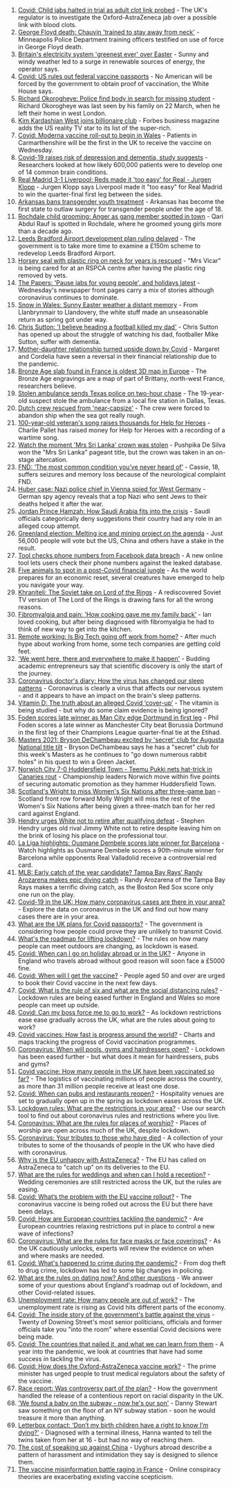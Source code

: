 1. [Covid: Child jabs halted in trial as adult clot link probed](https://www.bbc.co.uk/news/health-56656356) - The UK's regulator is to investigate the Oxford-AstraZeneca jab over a possible link with blood clots.
2. [George Floyd death: Chauvin 'trained to stay away from neck'](https://www.bbc.co.uk/news/world-us-canada-56653065) - Minneapolis Police Department training officers testified on use of force in George Floyd death.
3. [Britain's electricity system 'greenest ever' over Easter](https://www.bbc.co.uk/news/uk-56657299) - Sunny and windy weather led to a surge in renewable sources of energy, the operator says.
4. [Covid: US rules out federal vaccine passports](https://www.bbc.co.uk/news/world-us-canada-56657194) - No American will be forced by the government to obtain proof of vaccination, the White House says.
5. [Richard Okorogheye: Police find body in search for missing student](https://www.bbc.co.uk/news/uk-56641583) - Richard Okorogheye was last seen by his family on 22 March, when he left their home in west London.
6. [Kim Kardashian West joins billionaire club](https://www.bbc.co.uk/news/world-us-canada-56657188) - Forbes business magazine adds the US reality TV star to its list of the super-rich.
7. [Covid: Moderna vaccine roll-out to begin in Wales](https://www.bbc.co.uk/news/uk-wales-56657038) - Patients in Carmarthenshire will be the first in the UK to receive the vaccine on Wednesday.
8. [Covid-19 raises risk of depression and dementia, study suggests](https://www.bbc.co.uk/news/health-56650125) - Researchers looked at how likely 600,000 patients were to develop one of 14 common brain conditions.
9. [Real Madrid 3-1 Liverpool: Reds made it 'too easy' for Real - Jurgen Klopp](https://www.bbc.co.uk/sport/football/56641937) - Jurgen Klopp says Liverpool made it "too easy" for Real Madrid to win the quarter-final first leg between the sides.
10. [Arkansas bans transgender youth treatment](https://www.bbc.co.uk/news/world-us-canada-56657625) - Arkansas has become the first state to outlaw surgery for transgender people under the age of 18.
11. [Rochdale child grooming: Anger as gang member spotted in town](https://www.bbc.co.uk/news/uk-england-manchester-56650674) - Qari Abdul Rauf is spotted in Rochdale, where he groomed young girls more than a decade ago.
12. [Leeds Bradford Airport development plan ruling delayed](https://www.bbc.co.uk/news/uk-england-leeds-56657023) - The government is to take more time to examine a £150m scheme to redevelop Leeds Bradford Airport.
13. [Horsey seal with plastic ring on neck for years is rescued](https://www.bbc.co.uk/news/uk-england-norfolk-56654670) - "Mrs Vicar" is being cared for at an RSPCA centre after having the plastic ring removed by vets.
14. [The Papers: 'Pause jabs for young people', and holidays latest](https://www.bbc.co.uk/news/blogs-the-papers-56657519) - Wednesday's newspaper front pages carry a mix of stories although coronavirus continues to dominate.
15. [Snow in Wales: Sunny Easter weather a distant memory](https://www.bbc.co.uk/news/uk-wales-56656786) - From Llanbrynmair to Llandovery, the white stuff made an unseasonable return as spring got under way.
16. [Chris Sutton: 'I believe heading a football killed my dad'](https://www.bbc.co.uk/sport/av/football/56651464) - Chris Sutton has opened up about the struggle of watching his dad, footballer Mike Sutton, suffer with dementia.
17. [Mother-daughter relationship turned upside down by Covid](https://www.bbc.co.uk/news/business-56651554) - Margaret and Cordelia have seen a reversal in their financial relationship due to the pandemic.
18. [Bronze Age slab found in France is oldest 3D map in Europe](https://www.bbc.co.uk/news/world-europe-56648055) - The Bronze Age engravings are a map of part of Brittany, north-west France, researchers believe.
19. [Stolen ambulance sends Texas police on two-hour chase](https://www.bbc.co.uk/news/world-us-canada-56654800) - The 19-year-old suspect stole the ambulance from a local fire station in Dallas, Texas.
20. [Dutch crew rescued from 'near-capsize'](https://www.bbc.co.uk/news/world-europe-56655756) - The crew were forced to abandon ship when the sea got really rough.
21. [100-year-old veteran's song raises thousands for Help for Heroes](https://www.bbc.co.uk/news/uk-56653075) - Charlie Pallet has raised money for Help for Heroes with a recording of a wartime song.
22. [Watch the moment 'Mrs Sri Lanka' crown was stolen](https://www.bbc.co.uk/news/uk-56651585) - Pushpika De Silva won the "Mrs Sri Lanka" pageant title, but the crown was taken in an on-stage altercation.
23. [FND: ‘The most common condition you’ve never heard of’](https://www.bbc.co.uk/news/uk-england-leeds-56609351) - Cassie, 18, suffers seizures and memory loss because of the neurological complaint FND.
24. [Huber case: Nazi police chief in Vienna spied for West Germany](https://www.bbc.co.uk/news/world-europe-56649935) - German spy agency reveals that a top Nazi who sent Jews to their deaths helped it after the war.
25. [Jordan Prince Hamzah: How Saudi Arabia fits into the crisis](https://www.bbc.co.uk/news/world-middle-east-56654108) - Saudi officials categorically deny suggestions their country had any role in an alleged coup attempt.
26. [Greenland election: Melting ice and mining project on the agenda](https://www.bbc.co.uk/news/world-europe-56643429) - Just 56,000 people will vote but the US, China and others have a stake in the result.
27. [Tool checks phone numbers from Facebook data breach](https://www.bbc.co.uk/news/technology-56650387) - A new online tool lets users check their phone numbers against the leaked database.
28. [Five animals to spot in a post-Covid financial jungle](https://www.bbc.co.uk/news/business-56484986) - As the world prepares for an economic reset, several creatures have emerged to help you navigate your way.
29. [Khraniteli: The Soviet take on Lord of the Rings](https://www.bbc.co.uk/news/world-europe-56641258) - A rediscovered Soviet TV version of The Lord of the Rings is drawing fans for all the wrong reasons.
30. [Fibromyalgia and pain: 'How cooking gave me my family back'](https://www.bbc.co.uk/news/disability-56536589) - Ian loved cooking, but after being diagnosed with fibromyalgia he had to think of new way to get into the kitchen.
31. [Remote working: Is Big Tech going off work from home?](https://www.bbc.co.uk/news/technology-56614285) - After much hype about working from home, some tech companies are getting cold feet.
32. ['We went here, there and everywhere to make it happen'](https://www.bbc.co.uk/news/business-56397086) - Budding academic entrepreneurs say that scientific discovery is only the start of the journey.
33. [Coronavirus doctor's diary: How the virus has changed our sleep patterns](https://www.bbc.co.uk/news/health-56618649) - Coronavirus is clearly a virus that affects our nervous system - and it appears to have an impact on the brain's sleep patterns.
34. [Vitamin D: The truth about an alleged Covid ‘cover-up’](https://www.bbc.co.uk/news/health-56180921) - The vitamin is being studied - but why do some claim evidence is being ignored?
35. [Foden scores late winner as Man City edge Dortmund in first leg](https://www.bbc.co.uk/sport/football/56641944) - Phil Foden scores a late winner as Manchester City beat Borussia Dortmund in the first leg of their Champions League quarter-final tie at the Etihad.
36. [Masters 2021: Bryson DeChambeau excited by 'secret' club for Augusta National title tilt](https://www.bbc.co.uk/sport/golf/56652761) - Bryson DeChambeau says he has a "secret" club for this week's Masters as he continues to "go down numerous rabbit holes" in his quest to win a Green Jacket.
37. [Norwich City 7-0 Huddersfield Town - Teemu Pukki nets hat-trick in Canaries rout](https://www.bbc.co.uk/sport/football/56572883) - Championship leaders Norwich move within five points of securing automatic promotion as they hammer Huddersfield Town.
38. [Scotland's Wright to miss Women's Six Nations after three-game ban](https://www.bbc.co.uk/sport/rugby-union/56657270) - Scotland front row forward Molly Wright will miss the rest of the Women's Six Nations after being given a three-match ban for her red card against England.
39. [Hendry urges White not to retire after qualifying defeat](https://www.bbc.co.uk/sport/snooker/56654344) - Stephen Hendry urges old rival Jimmy White not to retire despite leaving him on the brink of losing his place on the professional tour.
40. [La Liga highlights: Ousmane Dembele scores late winner for Barcelona](https://www.bbc.co.uk/sport/av/football/56644951) - Watch highlights as Ousmane Dembele scores a 90th-minute winner for Barcelona while opponents Real Valladolid receive a controversial red card.
41. [MLB: Early catch of the year candidate? Tampa Bay Rays' Randy Arozarena makes epic diving catch](https://www.bbc.co.uk/sport/av/baseball/56647959) - Randy Arozarena of the Tampa Bay Rays makes a terrific diving catch, as the Boston Red Sox score only one run on the play.
42. [Covid-19 in the UK: How many coronavirus cases are there in your area?](https://www.bbc.co.uk/news/uk-51768274) - Explore the data on coronavirus in the UK and find out how many cases there are in your area.
43. [What are the UK plans for Covid passports?](https://www.bbc.co.uk/news/explainers-55718553) - The government is considering how people could prove they are unlikely to transmit Covid.
44. [What's the roadmap for lifting lockdown?](https://www.bbc.co.uk/news/explainers-52530518) - The rules on how many people can meet outdoors are changing, as lockdown is eased.
45. [Covid: When can I go on holiday abroad or in the UK?](https://www.bbc.co.uk/news/explainers-52646738) - Anyone in England who travels abroad without good reason will soon face a £5000 fine.
46. [Covid: When will I get the vaccine?](https://www.bbc.co.uk/news/health-55045639) - People aged 50 and over are urged to book their Covid vaccine in the next few days.
47. [Covid: What is the rule of six and what are the social distancing rules?](https://www.bbc.co.uk/news/uk-51506729) - Lockdown rules are being eased further in England and Wales so more people can meet up outside.
48. [Covid: Can my boss force me to go to work?](https://www.bbc.co.uk/news/business-52567567) - As lockdown restrictions ease ease gradually across the UK, what are the rules about going to work?
49. [Covid vaccines: How fast is progress around the world?](https://www.bbc.co.uk/news/world-56237778) - Charts and maps tracking the progress of Covid vaccination programmes.
50. [Coronavirus: When will pools, gyms and hairdressers open?](https://www.bbc.co.uk/news/explainers-53349989) - Lockdown has been eased further - but what does it mean for hairdressers, pubs and gyms?
51. [Covid vaccine: How many people in the UK have been vaccinated so far?](https://www.bbc.co.uk/news/health-55274833) - The logistics of vaccinating millions of people across the country, as more than 31 million people receive at least one dose.
52. [Covid: When can pubs and restaurants reopen?](https://www.bbc.co.uk/news/business-52977388) - Hospitality venues are set to gradually open up in the spring as lockdown eases across the UK.
53. [Lockdown rules: What are the restrictions in your area?](https://www.bbc.co.uk/news/uk-54373904) - Use our search tool to find out about coronavirus rules and restrictions where you live.
54. [Coronavirus: What are the rules for places of worship?](https://www.bbc.co.uk/news/explainers-53219921) - Places of worship are open across much of the UK, despite lockdown.
55. [Coronavirus: Your tributes to those who have died](https://www.bbc.co.uk/news/uk-52676411) - A collection of your tributes to some of the thousands of people in the UK who have died with coronavirus.
56. [Why is the EU unhappy with AstraZeneca?](https://www.bbc.co.uk/news/56483766) - The EU has called on AstraZeneca to "catch up" on its deliveries to the EU.
57. [What are the rules for weddings and when can I hold a reception?](https://www.bbc.co.uk/news/explainers-52811509) - Wedding ceremonies are still restricted across the UK, but the rules are easing.
58. [Covid: What’s the problem with the EU vaccine rollout?](https://www.bbc.co.uk/news/explainers-52380823) - The coronavirus vaccine is being rolled out across the EU but there have been delays.
59. [Covid: How are European countries tackling the pandemic?](https://www.bbc.co.uk/news/explainers-53640249) - Are European countries relaxing restrictions put in place to control a new wave of infections?
60. [Coronavirus: What are the rules for face masks or face coverings?](https://www.bbc.co.uk/news/health-51205344) - As the UK cautiously unlocks, experts will review the evidence on when and where masks are needed.
61. [Covid: What's happened to crime during the pandemic?](https://www.bbc.co.uk/news/56463680) - From dog theft to drug crime, lockdown has led to some big changes in policing.
62. [What are the rules on dating now? And other questions](https://www.bbc.co.uk/news/world-asia-china-51176409) - We answer some of your questions about England's roadmap out of lockdown, and other Covid-related issues.
63. [Unemployment rate: How many people are out of work?](https://www.bbc.co.uk/news/business-52660591) - The unemployment rate is rising as Covid hits different parts of the economy.
64. [Covid: The inside story of the government's battle against the virus](https://www.bbc.co.uk/news/uk-politics-56361599) - Twenty of Downing Street's most senior politicians, officials and former officials take you "into the room" where essential Covid decisions were being made.
65. [Covid: The countries that nailed it, and what we can learn from them](https://www.bbc.co.uk/news/uk-56455030) - A year into the pandemic, we look at countries that have had some success in tackling the virus.
66. [Covid: How does the Oxford-AstraZeneca vaccine work?](https://www.bbc.co.uk/news/health-55302595) - The prime minister has urged people to trust medical regulators about the safety of the vaccine.
67. [Race report: Was controversy part of the plan?](https://www.bbc.co.uk/news/uk-politics-56578839) - How the government handled the release of a contentious report on racial disparity in the UK.
68. ['We found a baby on the subway - now he's our son'](https://www.bbc.co.uk/news/stories-56409764) - Danny Stewart saw something on the floor of an NY subway station - soon he would treasure it more than anything.
69. [Letterbox contact: ‘Don’t my birth children have a right to know I’m dying?'](https://www.bbc.co.uk/news/stories-56576285) - Diagnosed with a terminal illness, Hanna wanted to tell the twins taken from her at 16 - but had no way of reaching them.
70. [The cost of speaking up against China](https://www.bbc.co.uk/news/world-asia-china-56563449) - Uyghurs abroad describe a pattern of harassment and intimidation they say is designed to silence them.
71. [The vaccine misinformation battle raging in France](https://www.bbc.co.uk/news/blogs-trending-56526265) - Online conspiracy theories are exacerbating existing vaccine scepticism.
